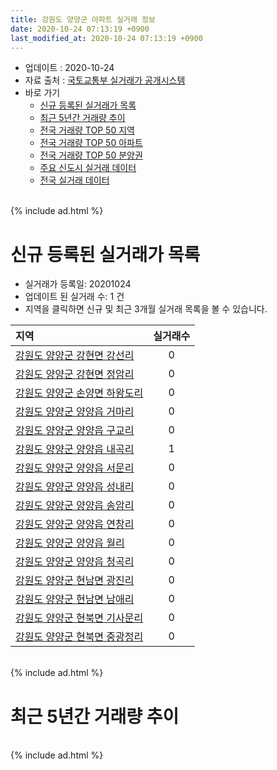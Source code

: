 ```yaml
---
title: 강원도 양양군 아파트 실거래 정보
date: 2020-10-24 07:13:19 +0900
last_modified_at: 2020-10-24 07:13:19 +0900
---
```


* 업데이트 : 2020-10-24
* 자료 출처 : [국토교통부 실거래가 공개시스템](http://rt.molit.go.kr)
* 바로 가기
    * [신규 등록된 실거래가 목록](#신규-등록된-실거래가-목록)
    * [최근 5년간 거래량 추이](#최근-5년간-거래량-추이)
    * [전국 거래량 TOP 50 지역](https://inasie.github.io/apt-trade-info/최근-3개월-전국에서-가장-거래가-많이-발생한-지역)
    * [전국 거래량 TOP 50 아파트](https://inasie.github.io/apt-trade-info/최근-3개월-전국에서-가장-거래가-많이-발생한-아파트)
    * [전국 거래량 TOP 50 분양권](https://inasie.github.io/apt-trade-info/최근-3개월-전국에서-가장-거래가-많이-발생한-분양권)
    * [주요 신도시 실거래 데이터](https://inasie.github.io/apt-trade-info/주요-신도시)
    * [전국 실거래 데이터](https://inasie.github.io/apt-trade-info/전국)

<br>
{% include ad.html %}
<br>

# 신규 등록된 실거래가 목록
* 실거래가 등록일: 20201024
* 업데이트 된 실거래 수: 1 건
* 지역을 클릭하면 신규 및 최근 3개월 실거래 목록을 볼 수 있습니다.


|지역|실거래수|
|:---|:---:|
|[강원도 양양군 강현면 강선리](https://inasie.github.io/apt-trade-info/강원도-양양군-강현면-강선리)|0|
|[강원도 양양군 강현면 정암리](https://inasie.github.io/apt-trade-info/강원도-양양군-강현면-정암리)|0|
|[강원도 양양군 손양면 하왕도리](https://inasie.github.io/apt-trade-info/강원도-양양군-손양면-하왕도리)|0|
|[강원도 양양군 양양읍 거마리](https://inasie.github.io/apt-trade-info/강원도-양양군-양양읍-거마리)|0|
|[강원도 양양군 양양읍 구교리](https://inasie.github.io/apt-trade-info/강원도-양양군-양양읍-구교리)|0|
|[강원도 양양군 양양읍 내곡리](https://inasie.github.io/apt-trade-info/강원도-양양군-양양읍-내곡리)|1|
|[강원도 양양군 양양읍 서문리](https://inasie.github.io/apt-trade-info/강원도-양양군-양양읍-서문리)|0|
|[강원도 양양군 양양읍 성내리](https://inasie.github.io/apt-trade-info/강원도-양양군-양양읍-성내리)|0|
|[강원도 양양군 양양읍 송암리](https://inasie.github.io/apt-trade-info/강원도-양양군-양양읍-송암리)|0|
|[강원도 양양군 양양읍 연창리](https://inasie.github.io/apt-trade-info/강원도-양양군-양양읍-연창리)|0|
|[강원도 양양군 양양읍 월리](https://inasie.github.io/apt-trade-info/강원도-양양군-양양읍-월리)|0|
|[강원도 양양군 양양읍 청곡리](https://inasie.github.io/apt-trade-info/강원도-양양군-양양읍-청곡리)|0|
|[강원도 양양군 현남면 광진리](https://inasie.github.io/apt-trade-info/강원도-양양군-현남면-광진리)|0|
|[강원도 양양군 현남면 남애리](https://inasie.github.io/apt-trade-info/강원도-양양군-현남면-남애리)|0|
|[강원도 양양군 현북면 기사문리](https://inasie.github.io/apt-trade-info/강원도-양양군-현북면-기사문리)|0|
|[강원도 양양군 현북면 중광정리](https://inasie.github.io/apt-trade-info/강원도-양양군-현북면-중광정리)|0|


<br>
{% include ad.html %}
<br>

# 최근 5년간 거래량 추이


<div style="width:100%;">
    <canvas id="deal_progress" height="200"></canvas>
</div>

<script>
new Chart(document.getElementById("deal_progress"), {
    type: 'line',
    data: {
        labels: ['201510','201511','201512','201601','201602','201603','201604','201605','201606','201607','201608','201609','201610','201611','201612','201701','201702','201703','201704','201705','201706','201707','201708','201709','201710','201711','201712','201801','201802','201803','201804','201805','201806','201807','201808','201809','201810','201811','201812','201901','201902','201903','201904','201905','201906','201907','201908','201909','201910','201911','201912','202001','202002','202003','202004','202005','202006','202007','202008','202009','202010'],
        datasets: [{
            label: '매매',
            pointRadius: 1,
            data: [36, 18, 18, 24, 17, 18, 32, 27, 33, 22, 30, 13, 17, 24, 20, 19, 13, 23, 28, 32, 33, 26, 18, 29, 20, 28, 13, 30, 21, 34, 30, 39, 28, 19, 34, 24, 45, 24, 21, 22, 27, 22, 42, 23, 16, 19, 29, 25, 24, 16, 18, 13, 23, 27, 34, 45, 43, 56, 26, 34, 23],
            borderColor: "rgba(255, 201, 14, 1)",
            backgroundColor: "rgba(255, 201, 14, 0.5)",
            fill: false,
            lineTension: 0
        },{
            label: '전월세',
            pointRadius: 1,
            data: [14, 11, 5, 4, 11, 12, 9, 11, 7, 9, 12, 5, 6, 6, 11, 7, 9, 17, 20, 16, 8, 9, 4, 9, 9, 11, 7, 7, 9, 6, 7, 8, 13, 14, 12, 3, 9, 13, 19, 18, 19, 20, 19, 21, 12, 14, 16, 17, 14, 10, 8, 5, 11, 10, 15, 24, 24, 21, 18, 9, 5],
            borderColor: "rgba(0, 141, 185, 1)",
            backgroundColor: "rgba(0, 141, 185, 0.5)",
            fill: false,
            lineTension: 0
        }
        ]
    },
    options: {
        responsive: true,
        title: {
            display: false
        },
        tooltips: {
            mode: 'index',
            intersect: false
        },
        hover: {
            mode: 'nearest',
            intersect: true
        },
        scales: {
            xAxes: [{
                display: true,
                scaleLabel: {
                    display: true,
                    labelString: '년/월'
                }
            }],
            yAxes: [{
                display: true,
                ticks: {
                    suggestedMin: 0,
                },
                scaleLabel: {
                    display: true,
                    labelString: '실거래 수'
                }
            }]
        }
    }
});

</script>


<br>
{% include ad.html %}
<br>


